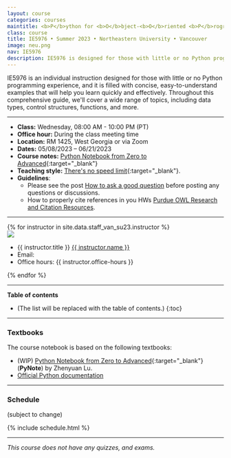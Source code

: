 ```yaml
---
layout: course
categories: courses
maintitle: <b>P</b>ython for <b>O</b>bject-<b>O</b>riented <b>P</b>rogramming
class: course
title: IE5976 • Summer 2023 • Northeastern University • Vancouver
image: neu.png
nav: IE5976
description: IE5976 is designed for those with little or no Python programming experience, and it is filled with concise, easy-to-understand examples that will help you learn quickly and effectively. Throughout this comprehensive guide, we'll cover a wide range of topics, including data types, control structures, functions, and more. 
---
```


IE5976 is an individual instruction designed for those with little or no Python programming experience, and it is filled with concise, easy-to-understand examples that will help you learn quickly and effectively. Throughout this comprehensive guide, we'll cover a wide range of topics, including data types, control structures, functions, and more. 

***


- **Class:** Wednesday, 08:00 AM - 10:00 PM (PT) 
- **Office hour:** During the class meeting time
- **Location:** RM 1425, West Georgia or via Zoom
- **Dates:** 05/08/2023 – 06/21/2023
- **Course notes:** [Python Notebook from Zero to Advanced](https://zhenyuanlu.com/python-notebook/){:target="\_blank"}
- **Teaching style:** [There's no speed limit](https://sive.rs/kimo){:target="\_blank"}.
- **Guidelines**: 
  - Please see the post [How to ask a good question](https://stackoverflow.com/help/how-to-ask) before posting any questions or discussions.
  - How to properly cite references in you HWs [Purdue OWL Research and Citation Resources](https://owl.purdue.edu/owl/research_and_citation/resources.html).

***

<!-- Staff  -->
<div class="instructors clearfix">
  {% for instructor in site.data.staff_van_su23.instructor %}
  <div class="instructor-profile-two-col">
    <a href="{{ instructor.url }}" target="_blank"><img src="{{ instructor.image | prepend: '/assets/img/' | relative_url }}" /></a>
    <ul class="instructor-info">
      <li><span>{{ instructor.title }}</span> <a href="{{ instructor.url }}" target="_blank">{{ instructor.name }}</a></li>
      <li><span>Email:</span>
        <a href="mailto:{{ instructor.email | encode_email }}" target="_blank">
        <i class="far fa-envelope" aria-hidden="true"></i>
        </a></li>
        <li><span>Office hours:</span> {{ instructor.office-hours }}</li>
    </ul>
  </div>
  {% endfor %}
</div>





***

<b>Table of contents</b>

* (The list will be replaced with the table of contents.)
{:toc}

***


### Textbooks

The course notebook is based on the following textbooks:
- (WIP) [Python Notebook from Zero to Advanced](https://zhenyuanlu.com/python-notebook/){:target="\_blank"} (**PyNote**) by Zhenyuan Lu.
- [Official Python documentation](https://docs.python.org/3/tutorial/)



***
### Schedule
(subject to change)

{% include schedule.html %}

***


*This course does not have any quizzes, and exams.*

